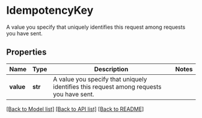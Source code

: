 # IdempotencyKey

A value you specify that uniquely identifies this request among requests you have sent.

## Properties
Name | Type | Description | Notes
------------ | ------------- | ------------- | -------------
**value** | **str** | A value you specify that uniquely identifies this request among requests you have sent. | 

[[Back to Model list]](../../README.md#documentation-for-models) [[Back to API list]](../../README.md#documentation-for-api-endpoints) [[Back to README]](../../README.md)


